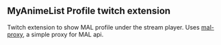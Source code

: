 ## MyAnimeList Profile twitch extension
Twitch extension to show MAL profile under the stream player.
Uses [mal-proxy](https://github.com/reacheight/mal-proxy), a simple proxy for MAL api.